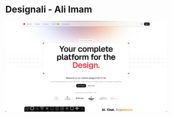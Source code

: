 # Designali - Ali Imam
![Designali](https://github.com/designali-in/designali/blob/main/apps/www/public/designali.png?raw=true)
